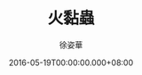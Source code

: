 ---
issue: 173
title: 火黏蟲
author: 徐姿華
language: 大埔
date: 2016-05-19T00:00:00.000+08:00
topic: 懷想
difficulty: 2
wikidata: Q98096021
wikidata_link: https://www.wikidata.org/wiki/Q98096021
---